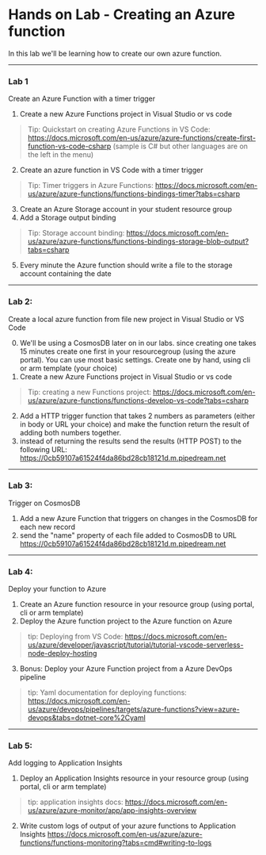 # Hands on Lab - Creating an Azure function

In this lab we'll be learning how to create our own azure function.

---
### Lab 1
Create an Azure Function with a timer trigger
1. Create a new Azure Functions project in Visual Studio or vs code
> Tip: Quickstart on creating Azure Functions in VS Code: https://docs.microsoft.com/en-us/azure/azure-functions/create-first-function-vs-code-csharp (sample is C# but other languages are on the left in the menu)
2. Create an azure function in VS Code with a timer trigger
> Tip: Timer triggers in Azure Functions: https://docs.microsoft.com/en-us/azure/azure-functions/functions-bindings-timer?tabs=csharp
3. Create an Azure Storage account in your student resource group 
4. Add a Storage output binding
> Tip: Storage account binding: https://docs.microsoft.com/en-us/azure/azure-functions/functions-bindings-storage-blob-output?tabs=csharp
5. Every minute the Azure function should write a file to the storage account containing the date

---
### Lab 2:

Create a local azure function from file new project in Visual Studio or VS Code


0. We'll be using a CosmosDB later on in our labs. since creating one takes 15 minutes create one first in your resourcegroup (using the azure portal). You can use most basic settings. Create one by hand, using cli or arm template (your choice)
1. Create a new Azure Functions project in Visual Studio or vs code
> Tip: creating a new Functions project: https://docs.microsoft.com/en-us/azure/azure-functions/functions-develop-vs-code?tabs=csharp

2. Add a HTTP trigger function that takes 2 numbers as parameters (either in body or URL your choice) and make the function return the result of adding both numbers together.
3. instead of returning the results send the results (HTTP POST) to the following URL: https://0cb59107a61524f4da86bd28cb18121d.m.pipedream.net

---
### Lab 3:

Trigger on CosmosDB

1. Add a new Azure Function that triggers on changes in the CosmosDB for each new record
2. send the "name" property of each file added to CosmosDB to URL https://0cb59107a61524f4da86bd28cb18121d.m.pipedream.net

---
### Lab 4:

Deploy your function to Azure

1. Create an Azure function resource in your resource group (using portal, cli or arm template)
2. Deploy the Azure function project to the Azure function on Azure
> tip: Deploying from VS Code: https://docs.microsoft.com/en-us/azure/developer/javascript/tutorial/tutorial-vscode-serverless-node-deploy-hosting

3. Bonus: Deploy your Azure Function project from a Azure DevOps pipeline
> tip: Yaml documentation for deploying functions: https://docs.microsoft.com/en-us/azure/devops/pipelines/targets/azure-functions?view=azure-devops&tabs=dotnet-core%2Cyaml

---
### Lab 5:

Add logging to Application Insights

1. Deploy an Application Insights resource in your resource group (using portal, cli or arm template)
> tip: application insights docs: https://docs.microsoft.com/en-us/azure/azure-monitor/app/app-insights-overview

2. Write custom logs of output of your azure functions to Application Insights
https://docs.microsoft.com/en-us/azure/azure-functions/functions-monitoring?tabs=cmd#writing-to-logs
